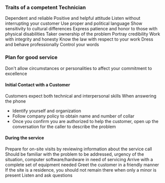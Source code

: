 ### Traits of a competent Technician
Dependent and reliable
Positive and helpful attitude
Listen without interrupting your customer
Use proper and political language
Show sensitivity to cultural differences
Express patience and honor to those with physical disabilities
Taker ownership of the problem
Portray credibility
Work with integrity and honesty
Know the law with respect to your work
Dress and behave professionally
Control your words
### Plan for good service
Don't allow circumstances or personalities to affect your commitment to excellence
#### Initial Contact with a Customer
Customers expect both technical and interpersonal skills
When answering the phone
- Identify yourself and organization
- Follow company policy to obtain name and number of collar
- Once you confirm you are authorized to help the customer, open up the conversation for the caller to describe the problem
#### During the service
Prepare for on-site visits by reviewing information about the service call
Should be familiar with the problem to be addressed, urgency of the situation, computer software/hardware in need of servicing
Arrive with a complete set of equipment needed
Greet the customer in a friendly manner
If the site is a residence, you should not remain there when only a minor is present
Listen and ask questions
